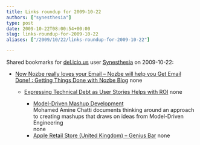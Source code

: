 ```yaml
---
title: Links roundup for 2009-10-22
authors: ["synesthesia"]
type: post
date: 2009-10-22T08:00:54+00:00
slug: links-roundup-for-2009-10-22 
aliases: ["/2009/10/22/links-roundup-for-2009-10-22"]

---
```

Shared bookmarks for [del.icio.us][1] user [Synesthesia][2] on 2009-10-22:

  * [Now Nozbe really loves your Email &#8211; Nozbe will help you Get Email Done! : Getting Things Done with Nozbe Blog][3] 
    none</li> 
    
      * [Expressing Technical Debt as User Stories Helps with ROI][4] 
        none</li> 
        
          * [Model-Driven Mashup Development][5]  
            Mohamed Amine Chatti documents thinking around an approach to creating mashups that draws on ideas from Model-Driven Engineering  
            none
          * [Apple Retail Store (United Kingdom) &#8211; Genius Bar][6] 
            none</li> </ul>

 [1]: https://del.icio.us/
 [2]: https://del.icio.us/synesthesia
 [3]: https://www.nozbe.com/gtd/blog/post-87242f2/now_nozbe_really_loves_your_email-nozbe_will_help_you_get_email_done
 [4]: https://jrothman.com/blog/mpd/2009/10/expressing-technical-debt-as-user-stories-helps-with-roi.html
 [5]: https://mohamedaminechatti.blogspot.com/2009/10/model-driven-mashup-development.html
 [6]: https://www.apple.com/uk/retail/geniusbar